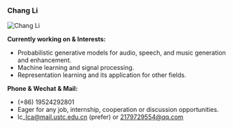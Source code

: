 ### Chang Li
![Chang Li](https://github-readme-stats.vercel.app/api?username=ivcylc&show_icons=true&theme=blurple&hide_rank=true)

**Currently working on & Interests:**  
- Probabilistic generative models for audio, speech, and music generation and enhancement.
- Machine learning and signal processing.
- Representation learning and its application for other fields.

**Phone & Wechat & Mail:**
- (+86) 19524292801
- Eager for any job, internship, cooperation or discussion opportunities.
- lc\_lca@mail.ustc.edu.cn (prefer) or 2179729554@qq.com

